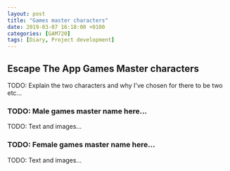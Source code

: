 ```yaml
---
layout: post
title: "Games master characters"
date: 2019-03-07 16:18:00 +0100
categories: [GAM720]
tags: [Diary, Project development]
---
```


## Escape The App Games Master characters

TODO: Explain the two characters and why I've chosen for there to be two etc...

### TODO: Male games master name here...

TODO: Text and images...

### TODO: Female games master name here...

TODO: Text and images...
